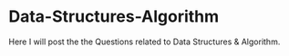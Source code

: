 # Data-Structures-Algorithm
Here I will post the the Questions related to Data Structures & Algorithm.

